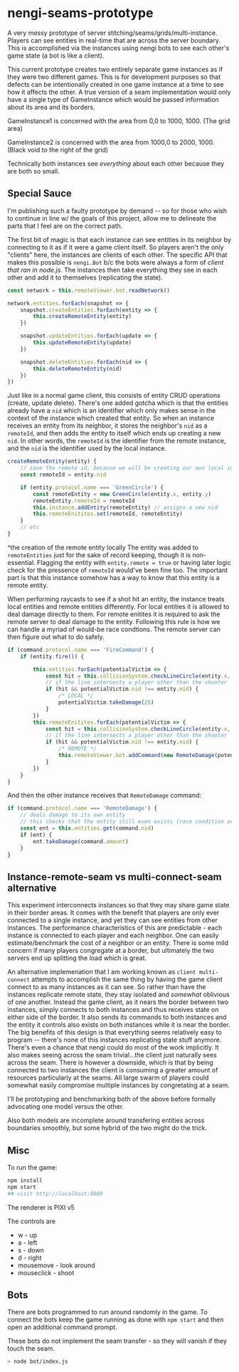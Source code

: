 # nengi-seams-prototype
A very messy prototype of server stitching/seams/grids/multi-instance. Players can see entities in real-time that are across the server boundary. This is accomplished via the instances using nengi bots to see each other's game state (a bot is like a client).

This current prototype creates two entirely separate game instances as if they were two different games. This is for development purposes so that defects can be intentionally created in one game instance at a time to see how it affects the other. A true version of a seam implementation would only have a single type of GameInstance which would be passed information about its area and its borders.

GameInstance1 is concerned with the area from 0,0 to 1000, 1000.  (The grid area)
 
GameInstance2 is concerned with the area from 1000,0 to 2000, 1000. (Black void to the right of the grid)

Technically both instances see *everything* about each other because they are both so small.

## Special Sauce
I'm publishing such a faulty prototype by demand -- so for those who wish to continue in line w/ the goals of this project, allow me to delineate the parts that I feel are on the correct path.

The first bit of magic is that each instance can see entities in its neighbor by connecting to it as if it were a game client itself. So players aren't the only "clients" here, the instances are clients of each other. The specific API that makes this possible is `nengi.Bot` b/c the bots were always a form of *client that ran in node.js*. The instances then take everything they see in each other and add it to themselves (replicating the state).
```js
const network = this.remoteViewer.bot.readNetwork()

network.entities.forEach(snapshot => {
    snapshot.createEntities.forEach(entity => {
        this.createRemoteEntity(entity)
    })

    snapshot.updateEntities.forEach(update => {
        this.updateRemoteEntity(update)
    })

    snapshot.deleteEntities.forEach(nid => {
        this.deleteRemoteEntity(nid)
    })
})
```
Just like in a normal game client, this consists of entity CRUD operations (create, update delete). There's one added gotcha which is that the entities already have a `nid` which is an identifier which only makes sense in the context of the instance which created that entity. So when an instance receives an entity from its neighbor, it stores the neighbor's `nid` as a `remoteId`, and then adds the entity to itself which ends up creating a new `nid`. In other words, the `remoteId` is the identifier from the remote instance, and the `nid` is the identifier used by the local instance.


```js
createRemoteEntity(entity) {
    // save the remote id, because we will be creating our own local id for it
    const remoteId = entity.nid

    if (entity.protocol.name === 'GreenCircle') {
        const remoteEntity = new GreenCircle(entity.x, entity.y)
        remoteEntity.remoteId = remoteId
        this.instance.addEntity(remoteEntity) // assigns a new nid
        this.remoteEnitites.set(remoteId, remoteEntity)
    }
    // etc
}
```
^the creation of the remote entity locally
The entity was added to `remoteEntities` just for the sake of record keeping, though it is non-essential. Flagging the entity with `entity.remote = true` or having later logic check for the pressence of `remoteId` would've been fine too. The important part is that this instance somehow has a way to know that this entity is a remote entity.

When performing raycasts to see if a shot hit an entity, the instance treats  local entities and remote entities differently. For local entities it is allowed to deal damage directly to them. For remote enitites it is required to ask the remote server to deal damage to the entity. Following this rule is how we can handle a myriad of would-be race condtions. The remote server can then figure out what to do safely.

```js
if (command.protocol.name === 'FireCommand') {
    if (entity.fire()) {

        this.entities.forEach(potentialVictim => {
            const hit = this.collisionSystem.checkLineCircle(entity.x, entity.y, command.x, command.y, potentialVictim.collider)
            // if the line intersects a player other than the shooter
            if (hit && potentialVictim.nid !== entity.nid) {
                /* LOCAL */
                potentialVictim.takeDamage(25)
            }
        })
        this.remoteEnitites.forEach(potentialVictim => {
            const hit = this.collisionSystem.checkLineCircle(entity.x, entity.y, command.x, command.y, potentialVictim.collider)
            // if the line intersects a player other than the shooter
            if (hit && potentialVictim.nid !== entity.nid) {
                /* REMOTE */
                this.remoteViewer.bot.addCommand(new RemoteDamage(potentialVictim.remoteId, 25))
            }
        })
    }
}
```
And then the other instance receives that `RemoteDamage` command:

```js
if (command.protocol.name === 'RemoteDamage') {
    // deals damage to its own entity
    // this checks that the entity still even exists (race condition averted)
    const ent = this.entities.get(command.nid)
    if (ent) {
        ent.takeDamage(command.amount)
    }
}
```

## Instance-remote-seam vs multi-connect-seam alternative
This experiment interconnects instances so that they may share game state in their border areas. It comes with the benefit that players are only ever connected to a single instance, and yet they can see entities from other instances. The performance characteristics of this are predictable - each instance is connected to each player and each neighbor. One can easily estimate/benchmark the cost of a neighbor or an entity. There is some mild concern if many players congregate at a border, but ultimately the two servers end up splitting the load which is great.

An alternative implemenation that I am working known as `client multi-connect` attempts to accomplish the same thing by having the game client connect to as many instances as it can see. So rather than have the instances replicate remote state, they stay isolated and *somewhat* oblivious of one another. Instead the game client, as it nears the border between two instances, simply connects to both instances and thus receives state on either side of the border. It also sends its commands to both instances and the entity it controls also exists on both instances while it is near the border. The big benefits of this design is that everything seems relatively easy to program -- there's none of this instances replicating state stuff anymore. There's even a chance that nengi could do most of the work implicitly. It also makes seeing across the seam trivial...the client just naturally sees across the seam. There is however a downside, which is that by being connected to two instances the client is consuming a greater amount of resources particularly at the seams. All large swarm of players could somewhat easily compromise multiple instances by congretating at a seam.

I'll be prototyping and benchmarking both of the above before formally advocating one model versus the other.

Also both models are incomplete around transfering entities across boundaries smoothly, but some hybrid of the two might do the trick.

## Misc

To run the game:
```sh
npm install
npm start
## visit http://localhost:8080
```


The renderer is PIXI v5

The controls are
- w - up
- a - left
- s - down
- d - right
- mousemove - look around
- mouseclick - shoot


## Bots
There are bots programmed to run around randomly in the game. To connect the bots keep the game running as done with `npm start` and then open an additional command prompt.

These bots do not implement the seam transfer - so they will vanish if they touch the seam.

```sh
> node bot/index.js
```
